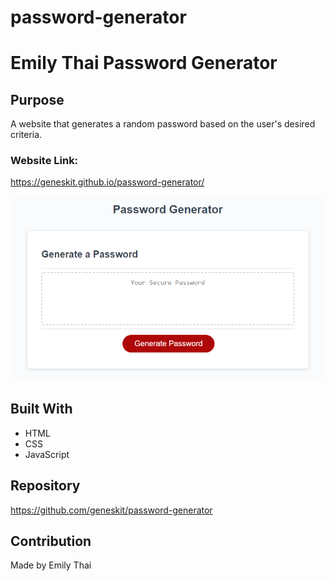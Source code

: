 # password-generator

# Emily Thai Password Generator

## Purpose

A website that generates a random password based on the user's desired criteria.

### Website Link:

https://geneskit.github.io/password-generator/

![](password-generator-ss.PNG)

## Built With

- HTML
- CSS
- JavaScript

## Repository

https://github.com/geneskit/password-generator

## Contribution

Made by Emily Thai